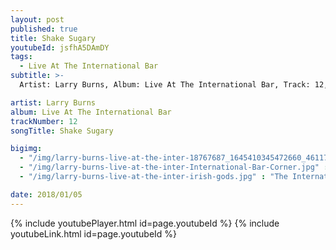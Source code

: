 ```yaml
---
layout: post
published: true
title: Shake Sugary
youtubeId: jsfhA5DAmDY
tags:
  - Live At The International Bar
subtitle: >-
  Artist: Larry Burns, Album: Live At The International Bar, Track: 12, Title Shake Sugary

artist: Larry Burns
album: Live At The International Bar
trackNumber: 12
songTitle: Shake Sugary

bigimg:
  - "/img/larry-burns-live-at-the-inter-18767687_1645410345472660_4611724459318311544_n.jpg" : "The International Bar https://www.facebook.com/internationalbardublin/"
  - "/img/larry-burns-live-at-the-inter-International-Bar-Corner.jpg" : "The International Bar https://www.facebook.com/internationalbardublin/"
  - "/img/larry-burns-live-at-the-inter-irish-gods.jpg" : "The International Bar https://www.facebook.com/internationalbardublin/"

date: 2018/01/05
---
```

{% include youtubePlayer.html id=page.youtubeId %}
{% include youtubeLink.html id=page.youtubeId %}
